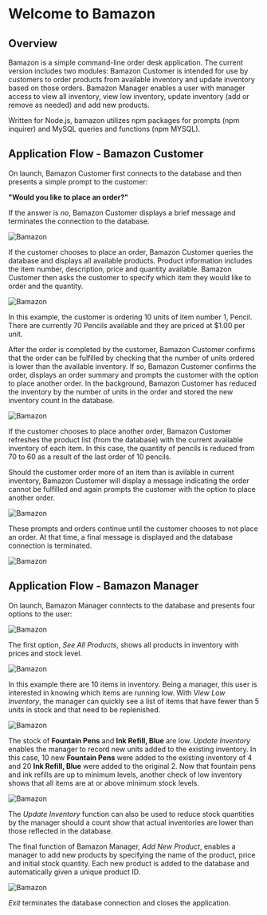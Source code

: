 # Welcome to Bamazon

## Overview
Bamazon is a simple command-line order desk application. The current version includes two modules: Bamazon Customer is intended for use by customers to order products from available inventory and update inventory based on those orders. Bamazon Manager enables a user with manager access to view all inventory, view low inventory, update inventory (add or remove as needed) and add new products. 

Written for Node.js, bamazon utilizes npm packages for prompts (npm inquirer) and MySQL queries and functions (npm MYSQL). 

## Application Flow - Bamazon Customer

On launch, Bamazon Customer first connects to the database and then presents a simple prompt to the customer:

  **"Would you like to place an order?"**

If the answer is *no*, Bamazon Customer displays a brief message and terminates the connection to the database. 

![Bamazon](images/bamazon0.PNG)

If the customer chooses to place an order, Bamazon Customer queries the database and displays all available products. Product information includes the item number, description, price and quantity available. Bamazon Customer then asks the customer to specify which item they would like to order and the quantity.

![Bamazon](images/bamazon1.PNG)

In this example, the customer is ordering 10 units of item number 1, Pencil. There are currently 70 Pencils available and they are priced at $1.00 per unit. 

After the order is completed by the customer, Bamazon Customer confirms that the order can be fulfilled by checking that the number of units ordered is lower than the available inventory. If so, Bamazon Customer confirms the order, displays an order summary and prompts the customer with the option to place another order. In the background, Bamazon Customer has reduced the inventory by the number of units in the order and stored the new inventory count in the database.

![Bamazon](images/bamazon2.PNG)

If the customer chooses to place another order, Bamazon Customer refreshes the product list (from the database) with the current available inventory of each item. In this case, the quantity of pencils is reduced from 70 to 60 as a result of the last order of 10 pencils.

Should the customer order more of an item than is avilable in current inventory, Bamazon Customer will display a message indicating the order cannot be fulfilled and again prompts the customer with the option to place another order. 

![Bamazon](images/bamazon3.PNG)

These prompts and orders continue until the customer chooses to not place an order. At that time, a final message is displayed and the database connection is terminated. 

![Bamazon](images/bamazon4.PNG)

## Application Flow - Bamazon Manager

On launch, Bamazon Manager conntects to the database and presents four options to the user:

![Bamazon](images/bamazonManager0.PNG)

The first option, *See All Products*, shows all products in inventory with prices and stock level. 

![Bamazon](images/bamazonManager1.PNG)

In this example there are 10 items in inventory. Being a manager, this user is interested in knowing which items are running low. With *View Low Inventory*, the manager can quickly see a list of items that have fewer than 5 units in stock and that need to be replenished. 

![Bamazon](images/bamazonManager2.PNG)

The stock of **Fountain Pens** and **Ink Refill, Blue** are low. *Update Inventory* enables the manager to record new units added to the existing inventory. In this case, 10 new **Fountain Pens** were added to the existing inventory of 4 and 20 **Ink Refill, Blue** were added to the original 2. Now that fountain pens and ink refills are up to minimum levels, another check of low inventory shows that all items are at or above minimum stock levels.

![Bamazon](images/bamazonManager3.PNG)

The *Update Inventory* function can also be used to reduce stock quantities by the manager should a count show that actual inventories are lower than those reflected in the database. 

The final function of Bamazon Manager, *Add New Product*, enables a manager to add new products by specifying the name of the product, price and initial stock quantity. Each new product is added to the database and automatically given a unique product ID.

![Bamazon](images/bamazonManager4.PNG)

*Exit* terminates the database connection and closes the application. 
